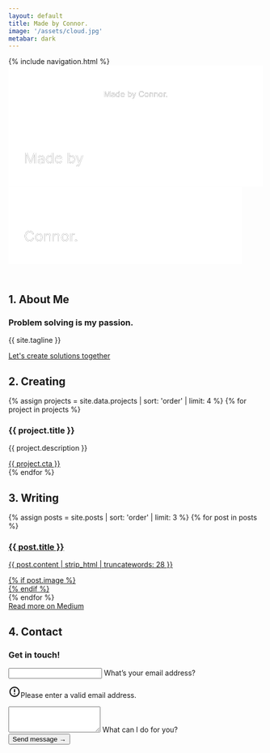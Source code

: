 ```yaml
---
layout: default
title: Made by Connor.
image: '/assets/cloud.jpg'
metabar: dark
---
```


<nav>
  {% include navigation.html %}
</nav> 

<header class="header">
  <div class="header-background" style="background-image: url('{{ site.baseurl }}{{ page.image }}')">
    <svg class="header-large" viewBox="0 0 450 75" role="img" aria-labelledby="aria-header-large">
      <title id="aria-header-large">Made by Connor. - Logo</title>
      <defs>
        <g id="text-large">
          <text class="header-text" text-anchor="middle" x="225" y="55">Made by Connor.</text>
        </g>
        <mask id="mask-large" x="0" y="0" width="450" height="75">
          <rect x="0" y="0" width="450" height="75" fill="#fff"/>
          <use xlink:href="#text-large" />
        </mask>
      </defs>
      <rect x="0" y="0" width="450" height="75" mask="url(#mask-large)" fill="white" fill-opacity="1"/>
      <use xlink:href="#text-large" mask="url(#mask-large)" />
    </svg>
    <svg class="header-small" viewBox="0 0 245 150" aria-labelledby="aria-header-small">
      <title id="aria-header-small">Made by Connor. - Logo</title>
      <defs>
        <g id="text-top">
          <text class="header-text" x="15" y="53">Made by</text>
        </g>
        <mask id="mask-top" x="0" y="0" width="245" height="75" maskUnits="userSpaceOnUse">
          <rect x="0" y="0" width="245" height="75" fill="#fff"/>
          <use xlink:href="#text-top" />
        </mask>
        <g id="text-bottom">
          <text class="header-text" x="15" y="128">Connor.</text>
        </g>
        <mask id="mask-bottom" x="0" y="75" width="225" height="75" maskUnits="userSpaceOnUse">
          <rect x="0" y="75" width="225" height="75" fill="#fff"/>
          <use xlink:href="#text-bottom" />
        </mask>
      </defs>
      <rect x="0" y="0" width="245" height="75" mask="url(#mask-top)" fill="white" fill-opacity="1"/>
      <use xlink:href="#text-top" mask="url(#mask-top)" />
      <rect x="0" y="75" width="225" height="75" mask="url(#mask-bottom)" fill="white" fill-opacity="1"/>
      <use xlink:href="#text-bottom" mask="url(#mask-bottom)" />
    </svg>
  </div>
</header>

<section id="about" class="section">
  <h2 class="section-title">1. About Me</h2>
  <article>
    <h1 class="section-header">Problem solving is my passion.</h1>
    <p class="section-body -large">{{ site.tagline }}</p>
    <a class="section-link -large" href="#contact" data-scroll>Let's create solutions together</a>
  </article>
</section>

<section id="creating" class="section">
  <h2 class="section-title">2. Creating</h2>
  <div class="section-creating">
    {% assign projects = site.data.projects | sort: 'order' | limit: 4 %}
    {% for project in projects %}
      <div class="section-project">
        <h3 class="section-header">{{ project.title }}</h3>
        <p class="section-body">{{ project.description }}</p>
        <a href="{{ project.url }}" class="section-link" target="_blank" rel="noopener noreferrer">{{ project.cta }}</a>
      </div>
    {% endfor %}
  </div>
</section>

<section id="writing" class="section">
  <h2 class="section-title">3. Writing</h2>
  <div class="section-writing">
    {% assign posts = site.posts | sort: 'order' | limit: 3 %}
    {% for post in posts %}
    <article>
      <a href="https://blog.connorbaer.io/{{ post.medium }}" class="post-link" target="_blank" rel="noopener noreferrer">
        <h3 class="section-header">{{ post.title }}</h3>
        <div class="section-post">
          <p class="section-body post-body">{{ post.content | strip_html | truncatewords: 28 }}</p>
          {% if post.image %}
          <div class="post-image" style="background-image: url('{{ site.baseurl }}/img/{{ post.image }}-thumb.jpg')"></div>
          {% endif %}
        </div>
      </a>
    </article>
    {% endfor %}
  </div>
  <a href="https://blog.connorbaer.io/" class="section-link post-medium" target="_blank" rel="noopener noreferrer">Read more on Medium</a>
</section>

<section id="contact" class="section">
  <h2 class="section-title">4. Contact</h2>
   <h3 class="section-header">Get in touch!</h3>
  <form class="form" action="//formspree.io/hello@connorbaer.io" method="POST">
    <div class="form-group">
      <input type="email" name="_replyto" placeholder=" " pattern="[^ @]*@[^ @]*\.[a-zA-Z]{2,}" required>
      <span class="form-highlight"></span>
      <span class="form-underline"></span>
      <label class="form-label" for="_replyto">What’s your email address?</label>
      <p class="form-error"><svg xmlns="http://www.w3.org/2000/svg" width="24" height="24" viewBox="0 0 24 24"><path d="M11 15h2v2h-2zm0-8h2v6h-2zm.99-5C6.47 2 2 6.48 2 12s4.47 10 9.99 10C17.52 22 22 17.52 22 12S17.52 2 11.99 2zM12 20c-4.42 0-8-3.58-8-8s3.58-8 8-8 8 3.58 8 8-3.58 8-8 8z"/></svg>Please enter a valid email address.</p>
    </div>
    <div class="form-group">
      <textarea rows="3" name="message" placeholder=" " required></textarea>
      <span class="form-highlight"></span>
      <span class="form-underline"></span>
      <label class="form-label" for="message">What can I do for you?</label>
    </div>
    <input type="hidden" name="_subject" value="Form submission on connorbaer.io" />
    <input type="hidden" name="_next" value="//connorbaer.io/success/" />
    <input type="text" name="_gotcha" style="display:none" />
    <button class="button" type="submit">Send message →</button>
  </form>
</section>